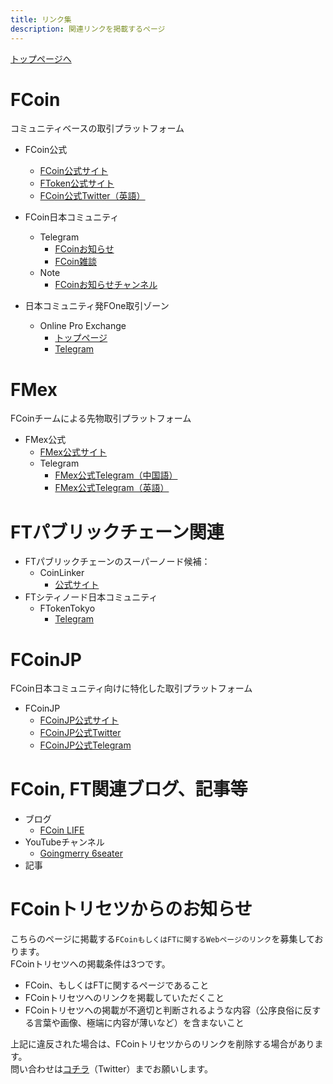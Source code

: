 ```yaml
---
title: リンク集
description: 関連リンクを掲載するページ
---
```


[トップページへ](./)

# FCoin
コミュニティベースの取引プラットフォーム

- FCoin公式
    - [FCoin公式サイト](https://www.fcoin.com)
    - [FToken公式サイト](https://ftoken.com)
    - [FCoin公式Twitter（英語）](https://twitter.com/FCoinOfficial)

- FCoin日本コミュニティ
    - Telegram
        - [FCoinお知らせ](https://t.me/fcoinfanjapanese)
        - [FCoin雑談](https://t.me/fcoinchatjapanese)
    - Note
        - [FCoinお知らせチャンネル](https://note.mu/fcoinfanjapanese)
    
- 日本コミュニティ発FOne取引ゾーン
    - Online Pro Exchange
        - [トップページ](https://www.fcoin.com/category/onlineproexchange)
        - [Telegram](https://t.me/OnlinePro_Exchange)
        
# FMex
FCoinチームによる先物取引プラットフォーム

- FMex公式
    - [FMex公式サイト](https://fmex.com/)
    - Telegram
        - [FMex公式Telegram（中国語）](https://t.me/FMexOfficial)
        - [FMex公式Telegram（英語）](https://t.me/FMexEnglish)
        
# FTパブリックチェーン関連
- FTパブリックチェーンのスーパーノード候補：
    - CoinLinker
        - [公式サイト](https://www.coinlinker.io)
- FTシティノード日本コミュニティ
    - FTokenTokyo
        - [Telegram](https://t.me/ftokentokyo)
        
# FCoinJP
FCoin日本コミュニティ向けに特化した取引プラットフォーム

- FCoinJP
    - [FCoinJP公式サイト](https://www.fcoinjp.com)
    - [FCoinJP公式Twitter](https://twitter.com/fcoin_jp)
    - [FCoinJP公式Telegram](https://t.me/FCoinJPofficial)
    
# FCoin, FT関連ブログ、記事等
    
- ブログ
    - [FCoin LIFE](https://coin-overallnews.com)
- YouTubeチャンネル
    - [Goingmerry 6seater](https://www.youtube.com/channel/UCInW7R8PV3hs8buiNkuYg3w)
- 記事
   
# FCoinトリセツからのお知らせ

こちらのページに掲載する`FCoinもしくはFTに関するWebページのリンク`を募集しております。  
FCoinトリセツへの掲載条件は3つです。
- FCoin、もしくはFTに関するページであること
- FCoinトリセツへのリンクを掲載していただくこと
- FCoinトリセツへの掲載が不適切と判断されるような内容（公序良俗に反する言葉や画像、極端に内容が薄いなど）を含まないこと

上記に違反された場合は、FCoinトリセツからのリンクを削除する場合があります。  
問い合わせは[コチラ](https://twitter.com/lucied2007)（Twitter）までお願いします。
